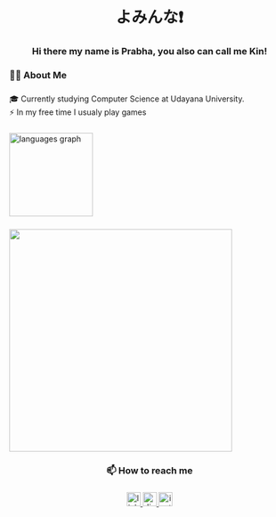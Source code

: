 <h1 align="center">よみんな❗</h1>

###

<h3 align="center">Hi there my name is Prabha, you also can call me Kin!</h3>

###

<h3 align="left">👩‍💻  About Me</h3>

###

<p align="left">🎓 Currently studying Computer Science at Udayana University.<br>⚡ In my free time I usualy play games</p>

###

<div align="left">
  <img src="https://github-readme-stats.vercel.app/api/top-langs?username=KinMakeT&locale=en&hide_title=false&layout=compact&card_width=320&langs_count=5&theme=dracula&hide_border=false&order=2" height="150" alt="languages graph"  />
</div>

###

<img src="https://media1.tenor.com/m/YQOQEO9ETvIAAAAC/ryo-ryo-yamada.gif" width="400" />


<h3 align="center">📫 How to reach me</h3>

###

<div align="center">
  <a href="https://www.linkedin.com/in/putuprabhanugraha/" target="_blank">
    <img src="https://img.shields.io/static/v1?message=LinkedIn&logo=linkedin&label=&color=0077B5&logoColor=white&labelColor=&style=for-the-badge" height="25" alt="linkedin logo"  />
  </a>
  <a href="https://discord.com/users/470087309090488320" target="_blank">
    <img src="https://img.shields.io/static/v1?message=Discord&logo=discord&label=&color=7289DA&logoColor=white&labelColor=&style=for-the-badge" height="25" alt="discord logo"  />
  </a>
  <a href="https://www.instagram.com/kinmaket_/" target="_blank">
    <img src="https://img.shields.io/static/v1?message=Instagram&logo=instagram&label=&color=E4405F&logoColor=white&labelColor=&style=for-the-badge" height="25" alt="instagram logo"  />
  </a>
</div>

###